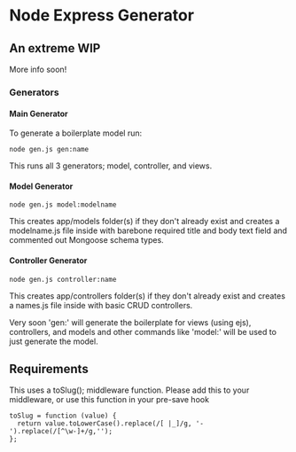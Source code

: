 # Node Express Generator

## An extreme WIP

More info soon!

### Generators

#### Main Generator

To generate a boilerplate model run:

    node gen.js gen:name

This runs all 3 generators; model, controller, and views.

#### Model Generator

    node gen.js model:modelname

This creates app/models folder(s) if they don't already exist and creates a modelname.js file inside with barebone required title and body text field and commented out Mongoose schema types.

#### Controller Generator

    node gen.js controller:name

This creates app/controllers folder(s) if they don't already exist and creates a names.js file inside with basic CRUD controllers.


Very soon 'gen:' will generate the boilerplate for views (using ejs), controllers, and models and other commands like 'model:' will be used to just generate the model.


## Requirements

This uses a toSlug(); middleware function. Please add this to your middleware, or use this function in your pre-save hook

    toSlug = function (value) {
      return value.toLowerCase().replace(/[ |_]/g, '-').replace(/[^\w-]+/g,'');
    };